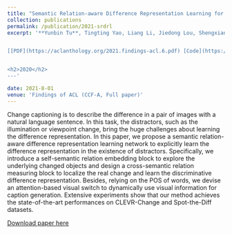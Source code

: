 ```yaml
---
title: "Semantic Relation-aware Difference Representation Learning for Change Captioning"
collection: publications
permalink: /publication/2021-srdrl
excerpt: '**Yunbin Tu**, Tingting Yao, Liang Li, Jiedong Lou, Shengxiang Gao, Zhengtao Yu, Chenggang Yan.


[[PDF](https://aclanthology.org/2021.findings-acl.6.pdf) [Code](https://github.com/tuyunbin/SRDRL) [Poster](https://drive.google.com/file/d/1UXlVpmEsWZsB6l7ksVJFntnYqkch_Swx/view?usp=drive_link) [Video](https://aclanthology.org/2021.findings-acl.6.mp4)]


<h2>2020</h2>
---'

date: 2021-8-01
venue: 'Findings of ACL (CCF-A, Full paper)'
---
```


Change captioning is to describe the difference in a pair of images with a natural language sentence. In this task, the distractors, such as the illumination or viewpoint change, bring the huge challenges about learning the difference representation. In this paper, we propose a semantic relation-aware difference representation learning network to explicitly learn the difference representation in the existence of distractors. Specifically, we introduce a self-semantic relation embedding block to explore the underlying changed objects and design a cross-semantic relation measuring block to localize the real change and learn the discriminative difference representation. Besides, relying on the POS of words, we devise an attention-based visual switch to dynamically use visual information for caption generation. Extensive experiments show that our method achieves the state-of-the-art performances on CLEVR-Change and Spot-the-Diff datasets.

[Download paper here](https://aclanthology.org/2021.findings-acl.6.pdf)
